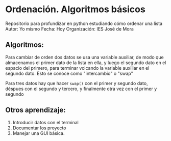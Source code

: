 # Ordenación. Algoritmos básicos 
Repositorio para profundizar en python estudiando cómo ordenar una lista
Autor: Yo mismo
Fecha: Hoy
Organización: IES José de Mora

## Algoritmos:
Para cambiar de orden dos datos se usa una variable auxiliar, de modo que almacenamos el primer dato de la lista en ella, y luego el segundo dato en el espacio del primero, para terminar volcando la variable auxiliar en el segundo dato. 
Esto se conoce como "intercambio" o "swap" 

Para tres datos hay que hacer ```swap()```  con el primer y segundo dato, déspues con el segundo y tercero, y finalmente otra vez con el primer y segundo

## Otros aprendizaje:
1. Introducir datos con el terminal
1. Documentar los proyecto
1. Manejar una GUI básica.